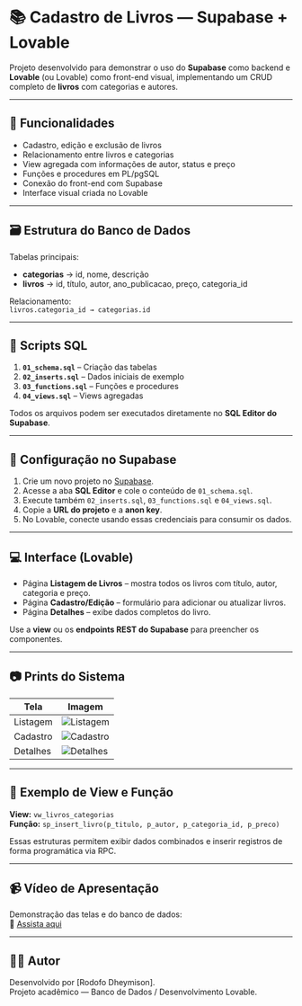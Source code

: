 # 📚 Cadastro de Livros — Supabase + Lovable

Projeto desenvolvido para demonstrar o uso do **Supabase** como backend e **Lovable** (ou Lovable) como front-end visual, implementando um CRUD completo de **livros** com categorias e autores.

---

## 🚀 Funcionalidades
- Cadastro, edição e exclusão de livros
- Relacionamento entre livros e categorias
- View agregada com informações de autor, status e preço
- Funções e procedures em PL/pgSQL
- Conexão do front-end com Supabase
- Interface visual criada no Lovable

---

## 🗃️ Estrutura do Banco de Dados

Tabelas principais:
- **categorias** → id, nome, descrição  
- **livros** → id, título, autor, ano_publicacao, preço, categoria_id  

Relacionamento:  
`livros.categoria_id → categorias.id`

---

## 🧩 Scripts SQL

1. **`01_schema.sql`** – Criação das tabelas  
2. **`02_inserts.sql`** – Dados iniciais de exemplo  
3. **`03_functions.sql`** – Funções e procedures  
4. **`04_views.sql`** – Views agregadas

Todos os arquivos podem ser executados diretamente no **SQL Editor do Supabase**.

---

## 💾 Configuração no Supabase

1. Crie um novo projeto no [Supabase](https://supabase.com).  
2. Acesse a aba **SQL Editor** e cole o conteúdo de `01_schema.sql`.  
3. Execute também `02_inserts.sql`, `03_functions.sql` e `04_views.sql`.  
4. Copie a **URL do projeto** e a **anon key**.  
5. No Lovable, conecte usando essas credenciais para consumir os dados.

---

## 💻 Interface (Lovable)

- Página **Listagem de Livros** – mostra todos os livros com título, autor, categoria e preço.  
- Página **Cadastro/Edição** – formulário para adicionar ou atualizar livros.  
- Página **Detalhes** – exibe dados completos do livro.  

Use a **view** ou os **endpoints REST do Supabase** para preencher os componentes.

---

## 📷 Prints do Sistema
| Tela | Imagem |
|------|--------|
| Listagem | ![Listagem](docs/print_tela_listagem.png) |
| Cadastro | ![Cadastro](docs/print_tela_cadastro.png) |
| Detalhes | ![Detalhes](docs/print_tela_detalhes.png) |

---

## 🧮 Exemplo de View e Função
**View:** `vw_livros_categorias`  
**Função:** `sp_insert_livro(p_titulo, p_autor, p_categoria_id, p_preco)`

Essas estruturas permitem exibir dados combinados e inserir registros de forma programática via RPC.

---

## 📹 Vídeo de Apresentação
Demonstração das telas e do banco de dados:  
🎥 [Assista aqui](video/apresentacao.mp4)

---

## 👨‍💻 Autor
Desenvolvido por [Rodofo Dheymison].  
Projeto acadêmico — Banco de Dados / Desenvolvimento Lovable.

